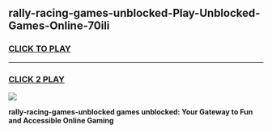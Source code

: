 
## rally-racing-games-unblocked-Play-Unblocked-Games-Online-70ili
<h3>
<a href="https://premium76.site?title=rally-racing-games-unblocked&ref=25A">CLICK TO PLAY</a></h3>
<hr>

<h3>
<a href="https://premium76.site?title=rally-racing-games-unblocked&ref=25A">CLICK 2 PLAY</a>
  
</h3>

<a href="https://premium76.site?title=rally-racing-games-unblocked&ref=25A"><img src="https://clearcache.store/games.png"></a>


**rally-racing-games-unblocked games unblocked: Your Gateway to Fun and Accessible Online Gaming**
